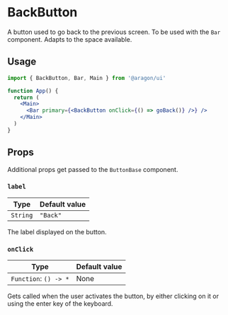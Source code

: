 # BackButton

A button used to go back to the previous screen. To be used with the `Bar` component. Adapts to the space available.

## Usage

```jsx
import { BackButton, Bar, Main } from '@aragon/ui'

function App() {
  return (
    <Main>
      <Bar primary={<BackButton onClick={() => goBack()} />} />
    </Main>
  )
}
```

## Props

<div class="info">

Additional props get passed to the `ButtonBase` component.

</div>

### `label`

| Type     | Default value |
| -------- | ------------- |
| `String` | `"Back"`      |

The label displayed on the button.

### `onClick`

| Type                  | Default value |
| --------------------- | ------------- |
| `Function`: `() -> *` | None          |

Gets called when the user activates the button, by either clicking on it or using the enter key of the keyboard.
